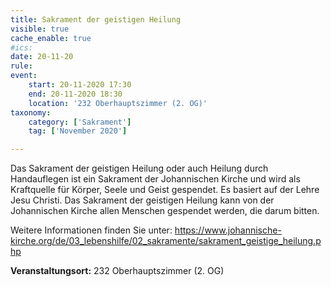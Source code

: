```yaml
---
title: Sakrament der geistigen Heilung
visible: true
cache_enable: true
#ics: 
date: 20-11-20
rule: 
event:
	start: 20-11-2020 17:30
	end: 20-11-2020 18:30
	location: '232 Oberhauptszimmer (2. OG)'
taxonomy:
	category: ['Sakrament']
	tag: ['November 2020']

---
```

Das Sakrament der geistigen Heilung oder auch Heilung durch Handauflegen ist ein Sakrament der Johannischen Kirche und wird als Kraftquelle für Körper, Seele und Geist gespendet. Es basiert auf der Lehre Jesu Christi. Das Sakrament der geistigen Heilung kann von der Johannischen Kirche allen Menschen gespendet werden, die darum bitten.

Weitere Informationen finden Sie unter:
https://www.johannische-kirche.org/de/03_lebenshilfe/02_sakramente/sakrament_geistige_heilung.php



**Veranstaltungsort:** 232 Oberhauptszimmer (2. OG)

